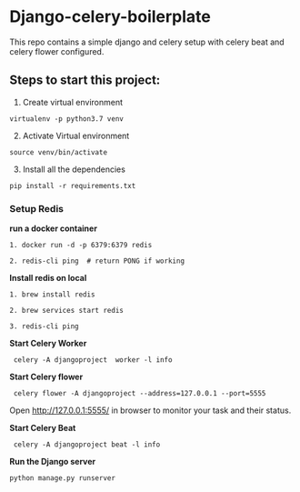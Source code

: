 # Django-celery-boilerplate
This repo contains a simple django and celery setup with celery beat and celery flower configured.


## Steps to start this project: 

1. Create virtual environment
```
virtualenv -p python3.7 venv
```
2. Activate Virtual environment
```
source venv/bin/activate
```
3. Install all the dependencies
```
pip install -r requirements.txt
```

### Setup Redis 


<B> run a docker container </B>
```
1. docker run -d -p 6379:6379 redis

2. redis-cli ping  # return PONG if working
```
<B> Install redis on local </B>

```
1. brew install redis

2. brew services start redis

3. redis-cli ping
```

<B>Start Celery  Worker </B>
```
 celery -A djangoproject  worker -l info
```


<B> Start Celery flower </B>
```
 celery flower -A djangoproject --address=127.0.0.1 --port=5555
```

Open http://127.0.0.1:5555/ in browser to monitor your task and their status.




<B> Start Celery Beat </B>
```
 celery -A djangoproject beat -l info
```
<B> Run the Django server </B>
```
python manage.py runserver
```


